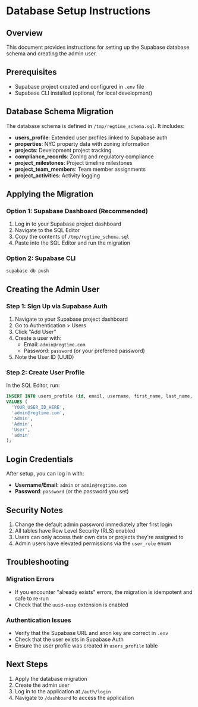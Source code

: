 # Database Setup Instructions

## Overview
This document provides instructions for setting up the Supabase database schema and creating the admin user.

## Prerequisites
- Supabase project created and configured in `.env` file
- Supabase CLI installed (optional, for local development)

## Database Schema Migration

The database schema is defined in `/tmp/regtime_schema.sql`. It includes:

- **users_profile**: Extended user profiles linked to Supabase auth
- **properties**: NYC property data with zoning information
- **projects**: Development project tracking
- **compliance_records**: Zoning and regulatory compliance
- **project_milestones**: Project timeline milestones
- **project_team_members**: Team member assignments
- **project_activities**: Activity logging

## Applying the Migration

### Option 1: Supabase Dashboard (Recommended)
1. Log in to your Supabase project dashboard
2. Navigate to the SQL Editor
3. Copy the contents of `/tmp/regtime_schema.sql`
4. Paste into the SQL Editor and run the migration

### Option 2: Supabase CLI
```bash
supabase db push
```

## Creating the Admin User

### Step 1: Sign Up via Supabase Auth
1. Navigate to your Supabase project dashboard
2. Go to Authentication > Users
3. Click "Add User"
4. Create a user with:
   - Email: `admin@regtime.com`
   - Password: `password` (or your preferred password)
5. Note the User ID (UUID)

### Step 2: Create User Profile
In the SQL Editor, run:

```sql
INSERT INTO users_profile (id, email, username, first_name, last_name, role)
VALUES (
  'YOUR_USER_ID_HERE',
  'admin@regtime.com',
  'admin',
  'Admin',
  'User',
  'admin'
);
```

## Login Credentials

After setup, you can log in with:
- **Username/Email**: `admin` or `admin@regtime.com`
- **Password**: `password` (or the password you set)

## Security Notes

1. Change the default admin password immediately after first login
2. All tables have Row Level Security (RLS) enabled
3. Users can only access their own data or projects they're assigned to
4. Admin users have elevated permissions via the `user_role` enum

## Troubleshooting

### Migration Errors
- If you encounter "already exists" errors, the migration is idempotent and safe to re-run
- Check that the `uuid-ossp` extension is enabled

### Authentication Issues
- Verify that the Supabase URL and anon key are correct in `.env`
- Check that the user exists in Supabase Auth
- Ensure the user profile was created in `users_profile` table

## Next Steps

1. Apply the database migration
2. Create the admin user
3. Log in to the application at `/auth/login`
4. Navigate to `/dashboard` to access the application
